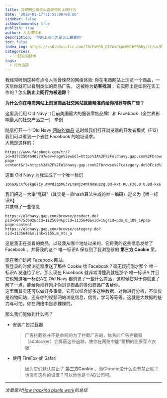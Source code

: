 ```yaml
---
title: 互联网公司怎么追踪你的上网行为
date: '2020-01-17T21:53:00+08:00'
sidebar: false
isShowComments: true
publish: true
author: 人人懂技术
description: '你的上网行为是怎么暴露的'
toc: false
index_img: https://ss0.bdstatic.com/70cFvHSh_Q1YnxGkpoWK1HF6hhy/it/u=3501937826,3584849762&fm=26&gp=0.jpg
categories:
  - 一起认知技术
tags:
  - 行为追踪
---
```


我经常听到这种有点令人毛骨悚然的网络体验: 你在电商网站上浏览一个商品，一天后你就可以看到类似的商品广告。 这被称为**访客找回** ，它实际上是如何在实工作的？怎么**防止上网行为被追踪**？

**为什么你在电商网站上浏览商品社交网站就能精准的给你推荐导购广告？**

这里我们用 Old Navy（目前美国最大的服装零售品牌）和 Facebook（全世界影响最大的社交产品之一） 举例

随意打开一个 Old Navy [网站的商品](https://oldnavy.gap.com/browse/product.do?pid=504753002&cid=1125694&pcid=1135640&vid=1&grid=pds_0_109_1) 这时候我们打开浏览器的开发者模式（F12）我们可以看到一个去往 Facebook 的地址请求。  
大概是这样的：
```
https://www.facebook.com/tr/?id=937725046402747&ev=PageView&dl=https%3A%2F%2Foldnavy.gap.com%2Fbrowse%2Fproduct.do%3Fpid%3D504753002%26cid%3D1125694%26pcid%3Dxxxxxx0%26vid%3D1%26grid%3Dpds_0_109_1%23pdp-page-content&rl=https%3A%2F%2Foldnavy.gap.com%2Fbrowse%2Fcategory.do%3Fcid%3D1135640%26mlink%3D5155%2Cm_mts_a&if=false&ts=1576684838096&sw=1920&sh=1080&v=2.9.15&r=stable&a=tmtealium&ec=0&o=30&fbp=fb.1.1576684798512.1946041422&it=15xxxxxxxxxx4&coo=false&rqm=GET
```
这里 Old Navy 为我生成了一个唯一标识
```
10oGXEcKfGekg67iy.AWVdJq5MG3VLYaNjz4MTNRaU1zg.Bd-kxt.KU.F36.0.0.Bd-kx6
```
我们把这一大串“乱码”（其实是一直hash算法生成的唯一编码）定义为【唯一标识A】  
并携带了一些信息
```
https://oldnavy.gap.com/browse/product.do?pid=504753002&cid=1125694&pcid=1135640&vid=1&grid=pds_0_109_1#pdp-page-content
https://oldnavy.gap.com/browse/category.do?cid=1135640&mlink=5155,m_mts_a
```
这是我正在查看的商品，以及我从哪个地址过来的。它将我的这些信息发给了 Facebook 。并将我的这个 唯一标识A 保存到了我浏览器的 **第三方 Cookie** 里。

现在我们访问 Facebook 网站。  
我登录的时候浏览器发送了那些 Cookie 给 Facebook？毫无疑问刚才那个 唯一标识A 发送给了它。那么现在 Facebook 就非常清楚我就是那个 唯一标识A 并且它也知道唯一标识A在 Old Navy 都浏览了一些什么商品，这时候它对于你就更了解了一点，能给你推荐刚才你浏览商品的类似商品广告给你。  
这里面其实还可以做好多事情，它可以结合好多这种数据，对你进行分析，不仅仅是购物网站，还有你的视频网站浏览信息，信贷，学习等等等。这就是大数据的魅力与可怕，你在网络中是赤裸裸的。

那么我们能做到什么呢？  
* 安装广告拦截器
  > 广告拦截器并不是单纯的为了拦截广告的，优秀的广告拦截器（adblocker）会屏蔽这些追踪，使你在网络中能“稍稍的能多穿点衣服”

* 使用 FireFox 或 Safari
  > 因为它们默认禁止了 **第三方Cookie** 。而Chrome没什么没有禁止呢？也没有这样的设置？可以他也是个AD公司吧。

-------
_文章是对[How tracking pixels work](https://jvns.ca/blog/how-tracking-pixels-work/)的总结_
